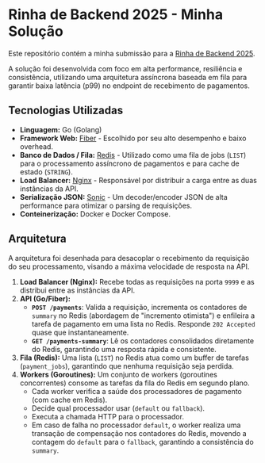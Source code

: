 # Rinha de Backend 2025 - Minha Solução

Este repositório contém a minha submissão para a [Rinha de Backend 2025](https://github.com/zanfranceschi/rinha-de-backend-2025).

A solução foi desenvolvida com foco em alta performance, resiliência e consistência, utilizando uma arquitetura assíncrona baseada em fila para garantir baixa latência (p99) no endpoint de recebimento de pagamentos.

## Tecnologias Utilizadas

* **Linguagem:** Go (Golang)
* **Framework Web:** [Fiber](https://gofiber.io/) - Escolhido por seu alto desempenho e baixo overhead.
* **Banco de Dados / Fila:** [Redis](https://redis.io/) - Utilizado como uma fila de jobs (`LIST`) para o processamento assíncrono de pagamentos e para cache de estado (`STRING`).
* **Load Balancer:** [Nginx](https://www.nginx.com/) - Responsável por distribuir a carga entre as duas instâncias da API.
* **Serialização JSON:** [Sonic](https://github.com/bytedance/sonic) - Um decoder/encoder JSON de alta performance para otimizar o parsing de requisições.
* **Conteinerização:** Docker e Docker Compose.

## Arquitetura

A arquitetura foi desenhada para desacoplar o recebimento da requisição do seu processamento, visando a máxima velocidade de resposta na API.

1.  **Load Balancer (Nginx):** Recebe todas as requisições na porta `9999` e as distribui entre as instâncias da API.
2.  **API (Go/Fiber):**
    * **`POST /payments`**: Valida a requisição, incrementa os contadores de `summary` no Redis (abordagem de "incremento otimista") e enfileira a tarefa de pagamento em uma lista no Redis. Responde `202 Accepted` quase que instantaneamente.
    * **`GET /payments-summary`**: Lê os contadores consolidados diretamente do Redis, garantindo uma resposta rápida e consistente.
3.  **Fila (Redis):** Uma lista (`LIST`) no Redis atua como um buffer de tarefas (`payment_jobs`), garantindo que nenhuma requisição seja perdida.
4.  **Workers (Goroutines):** Um conjunto de workers (goroutines concorrentes) consome as tarefas da fila do Redis em segundo plano.
    * Cada worker verifica a saúde dos processadores de pagamento (com cache em Redis).
    * Decide qual processador usar (`default` ou `fallback`).
    * Executa a chamada HTTP para o processador.
    * Em caso de falha no processador `default`, o worker realiza uma transação de compensação nos contadores do Redis, movendo a contagem do `default` para o `fallback`, garantindo a consistência do `summary`.





